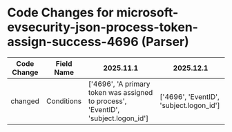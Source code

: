 # Code Changes for microsoft-evsecurity-json-process-token-assign-success-4696 (Parser)

| Code Change | Field Name | 2025.11.1 | 2025.12.1 |
|-------------|------------|-----------|------------|
| changed | Conditions | ['4696', 'A primary token was assigned to process', 'EventID', 'subject.logon_id'] | ['4696', 'EventID', 'subject.logon_id'] |